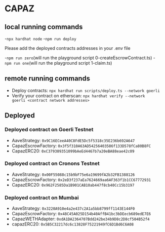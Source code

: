 # CAPAZ

## local running commands

-`npx hardhat node`
-`npm run deploy`

Please add the deployed contracts addresses in your .env file

-`npm run zero`(will run the playground script 0-createEscrowContract.ts)
-`npm run one`(will run the playground script 1-claim.ts)

## remote running commands

- Deploy contracts: `npx hardhat run scripts/deploy.ts --network goerli`
- Verify your contract on etherscan: `npx hardhat verify --network goerli <contract network addresses>`


## Deployed
### Deployed contract on Goerli Testnet

- AaveStrategy: `0x9C16ECeeA40C8FdE5Dc5f5318c35E236b692A647`
- CapazEscrowFactory: `0x3f5f310A63AD54256403586f133D578fCa80B8FC`
- CapazERC20: `0xC379309351099bAeEd4467b7a20eBA88eae42c09`

### Deployed contract on Cronons Testnet

- AaveStrategy: `0x00F55088c15b9bF75e6a19699fA2b32FB1388126`
- CapazEscrowFactory: `0x2eD3f237aEa7624669aa6AF363f1b1CC67772931`
- CapazERC20: `0x962F2585Da1B901CAB10ab447f8cb40Cc15b3197`

### Deployed contract on Mumbai

- AaveStrategy: `0x3220A910e4a2e437c2A1a5bb8799ff1143E144F0`
- CapazEscrowFactory: `0x48C45A025D154b40AffB41bc3bDEecb689edE7E6`
- CapazWETHAdapter: `0xdA1DA2364707Bdd242be34b9D8c2D8cf504B52f4`
- capazERC20: `0x5B5C32217dc6c13828F75221949fC6D1Bd6C6A08`
